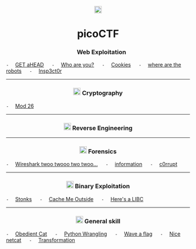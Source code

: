 
<div align='center'>
<img src='https://user-images.githubusercontent.com/83420725/178527568-5594b4c0-38aa-4463-91e1-f4d171dd531c.png' wight=20 height=20>
<h1> picoCTF </h1>
</div>




<h3 align="center">  <img src='https://user-images.githubusercontent.com/83420725/178528417-a32a8c02-361d-4882-b39f-955c8f2540e4.png' wight=15 height=15> Web Exploitation </h3> 

` - `&emsp; [GET aHEAD](https://github.com/qphong0612/Write-up/tree/main/picoCTF/GET%20aHEAD) &emsp;
` - `&emsp; [Who are you?](https://github.com/qphong0612/Write-up/tree/main/picoCTF/Who%20are%20you%3F) &emsp;
` - `&emsp; [Cookies](https://github.com/qphong0612/Write-up/tree/main/picoCTF/Cookies) &emsp;
` - `&emsp; [where are the robots](https://github.com/qphong0612/Write-up/tree/main/picoCTF/where%20are%20the%20robots) &emsp;
` - `&emsp; [Insp3ct0r](https://github.com/qphong0612/Write-up/tree/main/picoCTF/Insp3ct0r) &emsp;


___ 
<h3 align='center'> <img src='https://user-images.githubusercontent.com/83420725/178529843-8b588e8b-4e51-4fb6-8aec-c49f59622426.png' wight=20 height=20> Cryptography </h3>

` - `&emsp; [Mod 26](https://github.com/qphong0612/Write-up/tree/main/picoCTF/Mod%2026) <br>

___ 
<h3 align='center'> <img src='https://user-images.githubusercontent.com/83420725/178529930-17139b00-7523-4708-ae0f-cceed030b7bc.png' wight=20 height=20> Reverse Engineering </h3>



___ 
<h3 align='center'> <img src='https://user-images.githubusercontent.com/83420725/178532010-d1c6a006-0a53-4806-a128-c7265ebb8dd6.png' wight=20 height=20> Forensics </h3>

` - `&emsp; [Wireshark twoo twooo two twoo...]() &emsp;
` - `&emsp; [information]() &emsp;
` - `&emsp; [c0rrupt]() &emsp;

___ 
<h3 align='center'> <img src='https://user-images.githubusercontent.com/83420725/178532025-f83443c3-5ffd-4524-89c5-3351c3eeae5b.png' wight=20 height=20> Binary Exploitation </h3>

` - `&emsp; [Stonks]() &emsp;
` - `&emsp; [Cache Me Outside]() &emsp;
` - `&emsp; [Here's a LIBC](https://github.com/qphong0612/Write-up/tree/main/picoCTF/Here's%20a%20LIBC) &emsp;
___ 
<h3 align='center'> <img src='https://user-images.githubusercontent.com/83420725/178532068-59bd4826-aa2d-4224-a91b-530b8d6ecc8f.png' wight=20 height=20> General skill </h3>

` - `&emsp; [Obedient Cat](https://github.com/qphong0612/Write-up/tree/main/picoCTF/Obedient%20Cat) &emsp;
` - `&emsp; [Python Wrangling](https://github.com/qphong0612/Write-up/tree/main/picoCTF/Python%20Wrangling) &emsp;
` - `&emsp; [Wave a flag]() &emsp;
` - `&emsp; [Nice netcat](https://github.com/qphong0612/Write-up/tree/main/picoCTF/Nice%20netcat) &emsp;
` - `&emsp; [Transformation]() &emsp;









